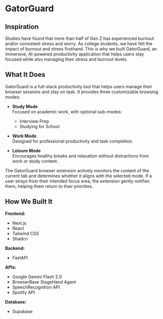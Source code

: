 # GatorGuard

## Inspiration

Studies have found that more than half of Gen Z has experienced burnout and/or consistent stress and worry. As college students, we have felt the impact of burnout and stress firsthand. This is why we built GatorGuard, an immersive, AI-powered productivity application that helps users stay focused while also managing their stress and burnout levels.

## What It Does

GatorGuard is a full-stack productivity tool that helps users manage their browser sessions and stay on task. It provides three customizable browsing modes:

- **Study Mode**  
  Focused on academic work, with optional sub-modes:
  - Interview Prep
  - Studying for School

- **Work Mode**  
  Designed for professional productivity and task completion.

- **Leisure Mode**  
  Encourages healthy breaks and relaxation without distractions from work or study content.

The GatorGuard browser extension actively monitors the content of the current tab and determines whether it aligns with the selected mode. If a user strays from their intended focus area, the extension gently notifies them, helping them return to their priorities.

## How We Built It

**Frontend:**  
- Next.js  
- React  
- Tailwind CSS
- Shadcn

**Backend:**  
- FastAPI  

**APIs:**  
- Google Gemini Flash 2.0
- BrowserBase StageHand Agent
- SpeechRecognition API  
- Spotify API  

**Database:**  
- Supabase

